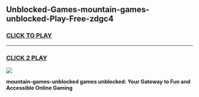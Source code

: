 
## Unblocked-Games-mountain-games-unblocked-Play-Free-zdgc4
<h3>
<a href="https://premium76.site?title=mountain-games-unblocked&ref=10A">CLICK TO PLAY</a></h3>
<hr>

<h3>
<a href="https://premium76.site?title=mountain-games-unblocked&ref=10A">CLICK 2 PLAY</a>
  
</h3>

<a href="https://premium76.site?title=mountain-games-unblocked&ref=10A"><img src="https://clearcache.store/games.png"></a>


**mountain-games-unblocked games unblocked: Your Gateway to Fun and Accessible Online Gaming**
